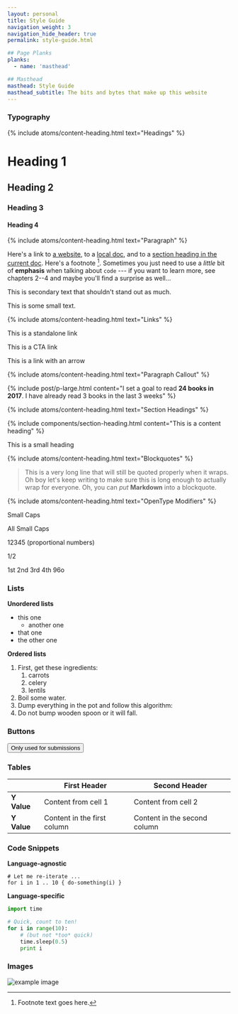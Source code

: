 ```yaml
---
layout: personal
title: Style Guide
navigation_weight: 3
navigation_hide_header: true
permalink: style-guide.html

## Page Planks
planks:
  - name: 'masthead'

## Masthead
masthead: Style Guide
masthead_subtitle: The bits and bytes that make up this website
---
```


<!--
  Only elements that are atoms should be displayed on this page.
  No complex components. Modifiers for atoms should be included.
-->

<h3 class="-bottom-border">Typography</h3>

{% include atoms/content-heading.html text="Headings" %}

# Heading 1
## Heading 2
### Heading 3
#### Heading 4

{% include atoms/content-heading.html text="Paragraph" %}

Here's a link to [a website](http://foo.bar), to a [local doc](local-doc.html), and to a [section heading in the current doc](#an-h2-header). Here's a footnote [^1]. Sometimes you just need to use a *little* bit of **emphasis** when talking about `code` --- if you want to learn more, see chapters 2--4 and maybe you'll find a surprise as well...

[^1]: Footnote text goes here.

<p class="-secondary">This is secondary text that shouldn't stand out as much.</p>

<p class="-small">This is some small text.</p>

{% include atoms/content-heading.html text="Links" %}

<p><a>This is a standalone link</a></p>

<p><a class="-cta">This is a CTA link</a></p>

<p><a class="-arrow">This is a link with an arrow</a></p>

{% include atoms/content-heading.html text="Paragraph Callout" %}

{% include post/p-large.html content="I set a goal to read <strong>24 books in 2017</strong>. I have already read 3 books in the last 3 weeks" %}

{% include atoms/content-heading.html text="Section Headings" %}

{% include components/section-heading.html content="This is a content heading" %}

<p class="-small-heading">This is a small heading</p>

{% include atoms/content-heading.html text="Blockquotes" %}

> This is a very long line that will still be quoted properly when it wraps. Oh boy let's keep writing to make sure this is long enough to actually wrap for everyone. Oh, you can *put* **Markdown** into a blockquote.

{% include atoms/content-heading.html text="OpenType Modifiers" %}

<p class="-small-caps">Small Caps</p>

<p class="-all-small-caps">All Small Caps</p>

<p class="-proportional-numbers">12345 (proportional numbers)</p>

<p class="-fraction">1/2</p>

<p class="-ordinal">1st 2nd 3rd 4th 96o</p>


<h3 class="-bottom-border">Lists</h3>

**Unordered lists**

  * this one
      * another one
  * that one
  * the other one

**Ordered lists**

  1. First, get these ingredients:
      1. carrots
      2. celery
      3. lentils
  2. Boil some water.
  3. Dump everything in the pot and follow this algorithm:
  4. Do not bump wooden spoon or it will fall.


<h3 class="-bottom-border">Buttons</h3>

<button>Only used for submissions</button>


<h3 class="-bottom-border">Tables</h3>

&nbsp; | First Header | Second Header
--- | ------------ | -------------
**Y Value** | Content from cell 1 | Content from cell 2
**Y Value** | Content in the first column | Content in the second column


<h3 class="-bottom-border">Code Snippets</h3>

**Language-agnostic**

    # Let me re-iterate ...
    for i in 1 .. 10 { do-something(i) }

**Language-specific**

~~~python
import time

# Quick, count to ten!
for i in range(10):
    # (but not *too* quick)
    time.sleep(0.5)
    print i
~~~


<h3 class="-bottom-border">Images</h3>

![example image](https://luna1.co/4c8bb1.jpg "An exemplary image")
